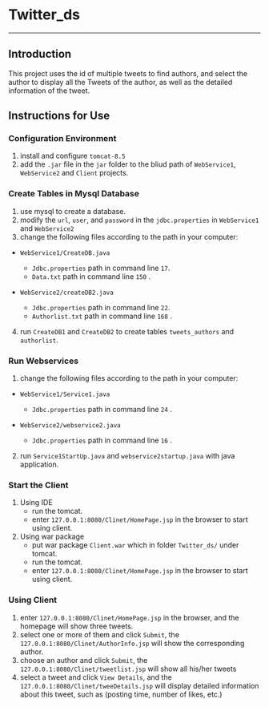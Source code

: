 # **Twitter_ds**
***
## **Introduction**

This project uses the id of multiple tweets to find authors, and select the author to display all the Tweets of the author, as well as the detailed information of the tweet.
 
## **Instructions for Use**
  
### Configuration Environment

1. install and configure `tomcat-8.5`
2. add the `.jar` file in the `jar` folder to the bliud path of `WebService1`, `WebService2` and `Client` projects.

### Create Tables in Mysql Database

1. use mysql to create a database.
2. modify the `url`, `user`, and `password` in the `jdbc.properties` in `WebService1` and `WebService2`
3. change the following files according to the path in your computer: 

* `WebService1/CreateDB.java`
  * `Jdbc.properties` path in command line `17`.
  * `Data.txt` path in command line `150` .

* `WebService2/createDB2.java` 
  * `Jdbc.properties` path in command line `22`.
  * `Authorlist.txt` path in command line `168` .

4. run `CreateDB1` and `CreateDB2` to create tables `tweets_authors` and `authorlist`.
 
### Run Webservices

1. change the following files according to the path in your computer: 

* `WebService1/Service1.java`
  * `Jdbc.properties` path in command line `24` . 
  
* `WebService2/webservice2.java` 
  * `Jdbc.properties` path in command line `16` .

2. run `Service1StartUp.java` and `webservice2startup.java` with java application.

### Start the Client

1. Using IDE
   *  run the tomcat.
   * enter `127.0.0.1:8080/Clinet/HomePage.jsp` in the browser to start using client.
2. Using war package
   * put war package `Client.war` which in folder `Twitter_ds/` under tomcat.
   * run the tomcat.
   * enter `127.0.0.1:8080/Clinet/HomePage.jsp` in the browser to start using client.

### Using Client
1. enter `127.0.0.1:8080/Clinet/HomePage.jsp` in the browser, and the homepage will show three tweets.
2. select one or more of them and click `Submit`, the `127.0.0.1:8080/Clinet/AuthorInfo.jsp` will show the corresponding author.
3. choose an author and click `Submit`, the `127.0.0.1:8080/Clinet/tweetlist.jsp` will show all his/her tweets
4. select a tweet and click `View Details`, and the `127.0.0.1:8080/Clinet/tweeDetails.jsp` will display detailed information about this tweet, such as (posting time, number of likes, etc.)
